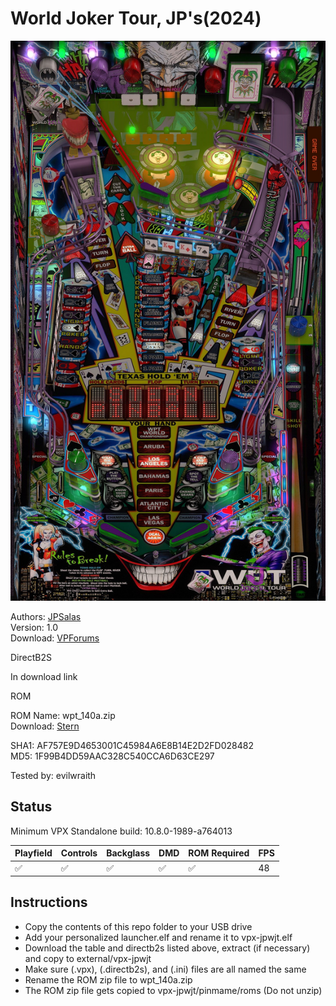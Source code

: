 # World Joker Tour, JP's(2024)

![Table Preview](https://github.com/evilwraith/vpx-images/blob/main/vpx-jpwjt.jpg)

Authors: [JPSalas](https://www.vpforums.org/index.php?showuser=277)  
Version: 1.0  
Download: [VPForums](https://www.vpforums.org/index.php?s=38b2503d776aaf995a4f1ecedd56c712&app=downloads&showfile=18660)

DirectB2S

In download link

ROM

ROM Name: wpt_140a.zip  
Download: [Stern](https://sternpinball.com/game/world-poker-tour/)  

SHA1: AF757E9D4653001C45984A6E8B14E2D2FD028482  
MD5:  1F99B4DD59AAC328C540CCA6D63CE297

Tested by: evilwraith

## Status 

Minimum VPX Standalone build: 10.8.0-1989-a764013

| Playfield | Controls | Backglass | DMD | ROM Required | FPS | 
|-----------|----------|-----------|-----|--------------|-----|
| :white_check_mark: | :white_check_mark: | :white_check_mark: | :white_check_mark: | :white_check_mark: | 48 |

## Instructions

- Copy the contents of this repo folder to your USB drive
- Add your personalized launcher.elf and rename it to vpx-jpwjt.elf
- Download the table and directb2s listed above, extract (if necessary) and copy to external/vpx-jpwjt
- Make sure (.vpx), (.directb2s), and (.ini) files are all named the same
- Rename the ROM zip file to wpt_140a.zip
- The ROM zip file gets copied to vpx-jpwjt/pinmame/roms (Do not unzip)

